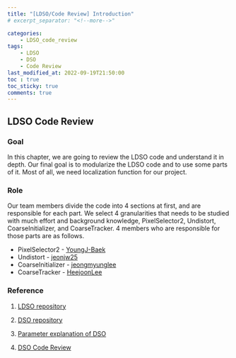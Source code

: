 ```yaml
---
title: "[LDSO/Code Review] Introduction"
# excerpt_separator: "<!--more-->"

categories:
    - LDSO_code_review
tags:
    - LDSO
    - DSO
    - Code Review
last_modified_at: 2022-09-19T21:50:00
toc : true
toc_sticky: true
comments: true
---
```


## LDSO Code Review

### Goal

  In this chapter, we are going to review the LDSO code and understand it in depth. Our final goal is to modularize the LDSO code and to use some parts of it. Most of all, we need localization function for our project.

 

### Role

  Our team members divide the code into 4 sections at first, and are responsible for each part. We select 4 granularities that needs to be studied with much effort and background knowledge, PixelSelector2, Undistort, CoarseInitializer, and CoarseTracker. 4 members who are responsible for those parts are as follows.

- PixelSelector2 - [YoungJ-Baek](https://github.com)
- Undistort - [jeonjw25](https://github.com/jeonjw25)
- CoarseInitializer - [jeongmyunglee](https://github.com/jeongmyunglee)
- CoarseTracker - [HeejoonLee](https://github.com/HeejoonLee)

### Reference

1. [LDSO repository](https://github.com/tum-vision/LDSO)

2. [DSO repository](https://github.com/JakobEngel/dso)

3. [Parameter explanation of DSO](https://tongling916.github.io/tags/#DSO)

4. [DSO Code Review](https://alida.tistory.com/45)
